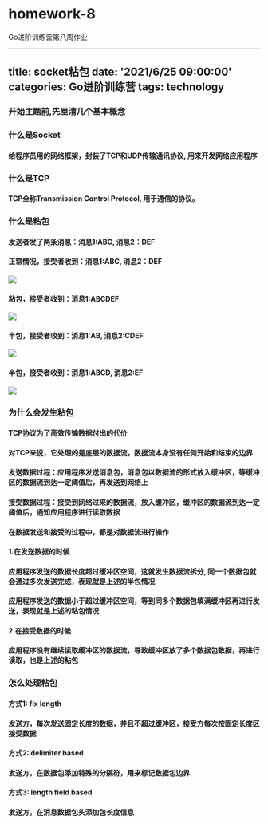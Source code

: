 # homework-8
Go进阶训练营第八周作业

---
title: socket粘包
date: '2021/6/25 09:00:00'
categories: Go进阶训练营
tags: technology
---


### 开始主题前,先厘清几个基本概念

### 什么是Socket
#### 给程序员用的网络框架，封装了TCP和UDP传输通讯协议, 用来开发网络应用程序

### 什么是TCP
#### TCP全称Transmission Control Protocol, 用于通信的协议。

### 什么是粘包
#### 发送者发了两条消息：消息1:ABC, 消息2：DEF
#### 正常情况，接受者收到：消息1:ABC, 消息2：DEF
![](/images/socket1.png)
#### 粘包，接受者收到：消息1:ABCDEF
![](/images/socket2.png)
#### 半包，接受者收到：消息1:AB, 消息2:CDEF
![](/images/socket3.png)
#### 半包，接受者收到：消息1:ABCD, 消息2:EF
![](/images/socket4.png)

### 为什么会发生粘包
#### TCP协议为了高效传输数据付出的代价
#### 对TCP来说，它处理的是底层的数据流，数据流本身没有任何开始和结束的边界
#### 发送数据过程：应用程序发送消息包，消息包以数据流的形式放入缓冲区，等缓冲区的数据流到达一定阈值后，再发送到网络上
#### 接受数据过程：接受到网络过来的数据流，放入缓冲区，缓冲区的数据流到达一定阈值后，通知应用程序进行读取数据
#### 在数据发送和接受的过程中，都是对数据流进行操作
#### 1.在发送数据的时候
#### 应用程序发送的数据长度超过缓冲区空间，这就发生数据流拆分, 同一个数据包就会通过多次发送完成，表现就是上述的半包情况
#### 应用程序发送的数据小于超过缓冲区空间，等到同多个数据包填满缓冲区再进行发送，表现就是上述的粘包情况
#### 2.在接受数据的时候
#### 应用程序没有继续读取缓冲区的数据流，导致缓冲区放了多个数据包数据，再进行读取，也是上述的粘包

### 怎么处理粘包
#### 方式1: fix length
#### 发送方，每次发送固定长度的数据，并且不超过缓冲区，接受方每次按固定长度区接受数据

#### 方式2: delimiter based
#### 发送方，在数据包添加特殊的分隔符，用来标记数据包边界

#### 方式3: length field based
#### 发送方，在消息数据包头添加包长度信息
